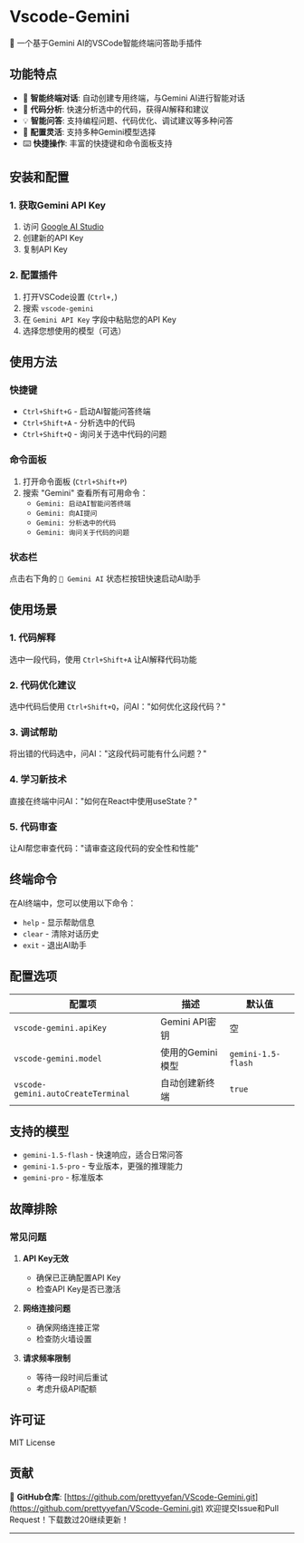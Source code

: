 # Vscode-Gemini

🤖 一个基于Gemini AI的VSCode智能终端问答助手插件

## 功能特点

- 🚀 **智能终端对话**: 自动创建专用终端，与Gemini AI进行智能对话
- 📝 **代码分析**: 快速分析选中的代码，获得AI解释和建议
- 💡 **智能问答**: 支持编程问题、代码优化、调试建议等多种问答
- 🔧 **配置灵活**: 支持多种Gemini模型选择
- ⌨️ **快捷操作**: 丰富的快捷键和命令面板支持

## 安装和配置

### 1. 获取Gemini API Key

1. 访问 [Google AI Studio](https://aistudio.google.com/app/apikey)
2. 创建新的API Key
3. 复制API Key

### 2. 配置插件

1. 打开VSCode设置 (`Ctrl+,`)
2. 搜索 `vscode-gemini`
3. 在 `Gemini API Key` 字段中粘贴您的API Key
4. 选择您想使用的模型（可选）

## 使用方法

### 快捷键

- `Ctrl+Shift+G` - 启动AI智能问答终端
- `Ctrl+Shift+A` - 分析选中的代码
- `Ctrl+Shift+Q` - 询问关于选中代码的问题

### 命令面板

1. 打开命令面板 (`Ctrl+Shift+P`)
2. 搜索 "Gemini" 查看所有可用命令：
   - `Gemini: 启动AI智能问答终端`
   - `Gemini: 向AI提问`
   - `Gemini: 分析选中的代码`
   - `Gemini: 询问关于代码的问题`

### 状态栏

点击右下角的 `🤖 Gemini AI` 状态栏按钮快速启动AI助手

## 使用场景

### 1. 代码解释
选中一段代码，使用 `Ctrl+Shift+A` 让AI解释代码功能

### 2. 代码优化建议
选中代码后使用 `Ctrl+Shift+Q`，问AI："如何优化这段代码？"

### 3. 调试帮助
将出错的代码选中，问AI："这段代码可能有什么问题？"

### 4. 学习新技术
直接在终端中问AI："如何在React中使用useState？"

### 5. 代码审查
让AI帮您审查代码："请审查这段代码的安全性和性能"

## 终端命令

在AI终端中，您可以使用以下命令：

- `help` - 显示帮助信息
- `clear` - 清除对话历史
- `exit` - 退出AI助手

## 配置选项

| 配置项 | 描述 | 默认值 |
|--------|------|--------|
| `vscode-gemini.apiKey` | Gemini API密钥 | 空 |
| `vscode-gemini.model` | 使用的Gemini模型 | `gemini-1.5-flash` |
| `vscode-gemini.autoCreateTerminal` | 自动创建新终端 | `true` |

## 支持的模型

- `gemini-1.5-flash` - 快速响应，适合日常问答
- `gemini-1.5-pro` - 专业版本，更强的推理能力
- `gemini-pro` - 标准版本

## 故障排除

### 常见问题

1. **API Key无效**
   - 确保已正确配置API Key
   - 检查API Key是否已激活

2. **网络连接问题**
   - 确保网络连接正常
   - 检查防火墙设置

3. **请求频率限制**
   - 等待一段时间后重试
   - 考虑升级API配额

## 许可证

MIT License

## 贡献

📍 **GitHub仓库**: [https://github.com/prettyyefan/VScode-Gemini.git](https://github.com/prettyyefan/VScode-Gemini.git)
欢迎提交Issue和Pull Request！下载数过20继续更新！

---


